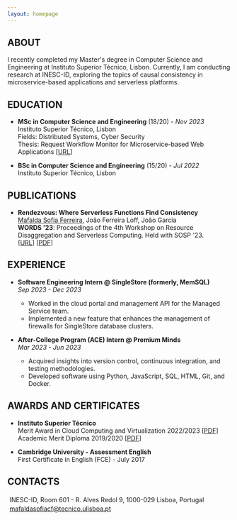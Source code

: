 ```yaml
---
layout: homepage
---
```


## ABOUT

<p> I recently completed my Master's degree in Computer Science and Engineering at Instituto Superior Técnico, Lisbon.
Currently, I am conducting research at INESC-ID, exploring the topics of causal consistency in microservice-based applications and serverless platforms.
</p>

## EDUCATION

- **MSc in Computer Science and Engineering** (18/20) - *Nov 2023*
  <br>
  Instituto Superior Técnico, Lisbon <br>
  Fields: Distributed Systems, Cyber Security <br>
  Thesis: Request Workflow Monitor for Microservice-based Web Applications [[URL](https://fenix.tecnico.ulisboa.pt/cursos/meic-a/dissertacao/2535628432474134)]

- **BSc in Computer Science and Engineering** (15/20) - *Jul 2022*
  <br>
  Instituto Superior Técnico, Lisbon

## PUBLICATIONS
- **Rendezvous: Where Serverless Functions Find Consistency**
  <br>
  <u>Mafalda Sofia Ferreira</u>, João Ferreira Loff, João Garcia
  <br>
  **WORDS '23**: Proceedings of the 4th Workshop on Resource Disaggregation and Serverless Computing. Held with SOSP '23.
  <br>
  [[URL](https://dl.acm.org/doi/10.1145/3605181.3626290)] [[PDF](https://dl.acm.org/doi/pdf/10.1145/3605181.3626290)]

## EXPERIENCE

- **Software Engineering Intern @ SingleStore (formerly, MemSQL)**
  <br>
  *Sep 2023 - Dec 2023*
  <br>
  - Worked in the cloud portal and management API for the Managed Service team.
  - Implemented a new feature that enhances the management of firewalls for SingleStore database clusters.

- **After-College Program (ACE) Intern @ Premium Minds**
  <br>
  *Mar 2023 - Jun 2023*
  <br>
  - Acquired insights into version control, continuous integration, and testing methodologies.
  - Developed software using Python, JavaScript, SQL, HTML, Git, and Docker.

## AWARDS AND CERTIFICATES

- **Instituto Superior Técnico**
  <br>
  Merit Award in Cloud Computing and Virtualization 2022/2023 [[PDF](https://drive.google.com/file/d/1r5Jd3oLEjNX7ZBOZBxbM9cJDe-bvUrOq/view?usp=sharing)]
  <br>
  Academic Merit Diploma 2019/2020 [[PDF](https://drive.google.com/file/d/1f8jQJwIKNRx0fauHoVes_p-uyA2ZJYi4/view?usp=sharing)]

- **Cambridge University - Assessment English**
  <br>
  First Certificate in English (FCE) - July 2017

## CONTACTS

  <i class="fas fa-map-marker-alt" style="font-size: 16px; padding-right: 5px;"></i> INESC-ID, Room 601 - R. Alves Redol 9, 1000-029 Lisboa, Portugal
  <br>
  <i class="fas fa-envelope" style="font-size: 16px; padding-right: 5px;"></i> mafaldasofiacf@tecnico.ulisboa.pt


<br>
<br>
